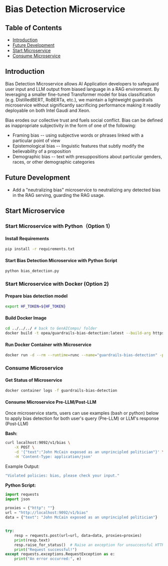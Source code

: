 # Bias Detection Microservice

## Table of Contents

* [Introduction](#introduction)
* [Future Development](#future-development)
* [Start Microservice](#start-microservice)
* [Consume Microservice](#consume-microservice)

## Introduction

Bias Detection Microservice allows AI Application developers to safeguard user input and LLM output from biased language in a RAG environment. By leveraging a smaller fine-tuned Transformer model for bias classification (e.g. DistilledBERT, RoBERTa, etc.), we maintain a lightweight guardrails microservice without significantly sacrificing performance making it readily deployable on both Intel Gaudi and Xeon.

Bias erodes our collective trust and fuels social conflict. Bias can be defined as inappropriate subjectivity in the form of one of the following:

- Framing bias -- using subjective words or phrases linked with a particular point of view
- Epistemological bias -- linguistic features that subtly modify the believability of a proposition
- Demographic bias -- text with presuppositions about particular genders, races, or other demographic categories

## Future Development

- Add a "neutralizing bias" microservice to neutralizing any detected bias in the RAG serving, guarding the RAG usage.

## Start Microservice

### Start Microservice with Python（Option 1）

#### Install Requirements

```bash
pip install -r requirements.txt
```

#### Start Bias Detection Microservice with Python Script

```bash
python bias_detection.py
```

### Start Microservice with Docker (Option 2)

#### Prepare bias detection model

```bash
export HF_TOKEN=${HF_TOKEN}
```

#### Build Docker Image

```bash
cd ../../../ # back to GenAIComps/ folder
docker build -t opea/guardrails-bias-detection:latest --build-arg https_proxy=$https_proxy --build-arg http_proxy=$http_proxy -f comps/guardrails/src/bias_detection/Dockerfile .
```

#### Run Docker Container with Microservice

```bash
docker run -d --rm --runtime=runc --name="guardrails-bias-detection" -p 9092:9092 --ipc=host -e http_proxy=$http_proxy -e https_proxy=$https_proxy -e HF_TOKEN=${HF_TOKEN} opea/guardrails-bias-detection:latest
```

### Consume Microservice

#### Get Status of Microservice

```bash
docker container logs -f guardrails-bias-detection
```

#### Consume Microservice Pre-LLM/Post-LLM

Once microservice starts, users can use examples (bash or python) below to apply bias detection for both user's query (Pre-LLM) or LLM's response (Post-LLM)

**Bash:**

```bash
curl localhost:9092/v1/bias \
    -X POST \
    -d '{"text":"John McCain exposed as an unprincipled politician"}' \
    -H 'Content-Type: application/json'
```

Example Output:

```bash
"Violated policies: bias, please check your input."
```

**Python Script:**

```python
import requests
import json

proxies = {"http": ""}
url = "http://localhost:9092/v1/bias"
data = {"text": "John McCain exposed as an unprincipled politician"}


try:
    resp = requests.post(url=url, data=data, proxies=proxies)
    print(resp.text)
    resp.raise_for_status()  # Raise an exception for unsuccessful HTTP status codes
    print("Request successful!")
except requests.exceptions.RequestException as e:
    print("An error occurred:", e)
```
